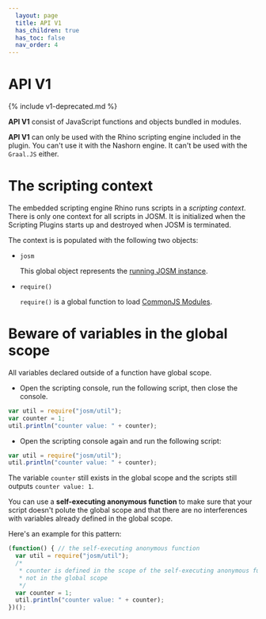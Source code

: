 ```yaml
---
  layout: page
  title: API V1
  has_children: true
  has_toc: false
  nav_order: 4
---
```

# API V1

{% include v1-deprecated.md %}


**API V1** consist of JavaScript functions and objects bundled in modules.

**API V1** can only be used with the Rhino scripting engine included in the plugin. You can't use it with the Nashorn engine. It can't be used with the `Graal.JS` either.

# The scripting context

The embedded scripting engine Rhino runs scripts in a *scripting context*. There is only one
context for all scripts in JOSM. It is initialized when the Scripting Plugins starts up and 
destroyed when JOSM is terminated. 

The context is is populated with the following two objects:

* `josm`

  This global object represents the [running JOSM instance][josm].
  
* `require()`

  `require()` is a global function to load [CommonJS Modules][CommonJS Module].

# Beware of variables in the global scope

All variables declared outside of a function have global scope.

* Open the scripting console, run the following script, then close the console.

```js
var util = require("josm/util");
var counter = 1;
util.println("counter value: " + counter);
```

* Open the scripting console again and run the following script:

```js
var util = require("josm/util");
util.println("counter value: " + counter);
```

The variable `counter` still exists in the global scope and the scripts still outputs `counter value: 1`.

  
You can use a **self-executing anonymous function** to make sure that your script doesn't polute the global scope and that there are no interferences with variables already defined in the global scope.

Here's an example for this pattern:

```js
(function() { // the self-executing anonymous function
  var util = require("josm/util");
  /*
   * counter is defined in the scope of the self-executing anonymous function,
   * not in the global scope
   */
  var counter = 1;
  util.println("counter value: " + counter);
})();
```

[CommonJS module]: http://www.commonjs.org/specs/modules/1.0/
[josm]: /api/v1/module-josm.html
